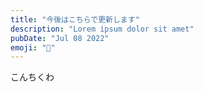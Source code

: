 ```yaml
---
title: "今後はこちらで更新します"
description: "Lorem ipsum dolor sit amet"
pubDate: "Jul 08 2022"
emoji: "🐤"
---
```


こんちくわ
